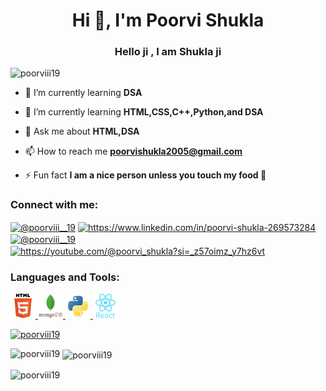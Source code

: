 <h1 align="center">Hi 👋, I'm Poorvi Shukla</h1>
<h3 align="center">Hello ji , I am Shukla ji</h3>

<p align="left"> <img src="https://komarev.com/ghpvc/?username=poorviii19&label=Profile%20views&color=0e75b6&style=flat" alt="poorviii19" /> </p>



- 🔭 I’m currently learning **DSA**

- 🌱 I’m currently learning **HTML,CSS,C++,Python,and DSA**

- 💬 Ask me about **HTML,DSA**

- 📫 How to reach me **poorvishukla2005@gmail.com**

- ⚡ Fun fact **I am a nice person unless you touch my food 🍕**

<h3 align="left">Connect with me:</h3>
<p align="left">
<a href="https://twitter.com/@poorviii__19" target="blank"><img align="center" src="https://raw.githubusercontent.com/rahuldkjain/github-profile-readme-generator/master/src/images/icons/Social/twitter.svg" alt="@poorviii__19" height="30" width="40" /></a>
<a href="https://linkedin.com/in/https://www.linkedin.com/in/poorvi-shukla-269573284" target="blank"><img align="center" src="https://raw.githubusercontent.com/rahuldkjain/github-profile-readme-generator/master/src/images/icons/Social/linked-in-alt.svg" alt="https://www.linkedin.com/in/poorvi-shukla-269573284" height="30" width="40" /></a>
<a href="https://instagram.com/@poorviii__19" target="blank"><img align="center" src="https://raw.githubusercontent.com/rahuldkjain/github-profile-readme-generator/master/src/images/icons/Social/instagram.svg" alt="@poorviii__19" height="30" width="40" /></a>
<a href="https://www.youtube.com/c/https://youtube.com/@poorvi_shukla?si=_z57oimz_y7hz6vt" target="blank"><img align="center" src="https://raw.githubusercontent.com/rahuldkjain/github-profile-readme-generator/master/src/images/icons/Social/youtube.svg" alt="https://youtube.com/@poorvi_shukla?si=_z57oimz_y7hz6vt" height="30" width="40" /></a>
</p>

<h3 align="left">Languages and Tools:</h3>
<p align="left"> <a href="https://www.w3.org/html/" target="_blank" rel="noreferrer"> <img src="https://raw.githubusercontent.com/devicons/devicon/master/icons/html5/html5-original-wordmark.svg" alt="html5" width="40" height="40"/> </a> <a href="https://www.mongodb.com/" target="_blank" rel="noreferrer"> <img src="https://raw.githubusercontent.com/devicons/devicon/master/icons/mongodb/mongodb-original-wordmark.svg" alt="mongodb" width="40" height="40"/> </a> <a href="https://www.python.org" target="_blank" rel="noreferrer"> <img src="https://raw.githubusercontent.com/devicons/devicon/master/icons/python/python-original.svg" alt="python" width="40" height="40"/> </a> <a href="https://reactjs.org/" target="_blank" rel="noreferrer"> <img src="https://raw.githubusercontent.com/devicons/devicon/master/icons/react/react-original-wordmark.svg" alt="react" width="40" height="40"/> </a> </p>
<p align="left"> <a href="https://github.com/ryo-ma/github-profile-trophy"><img src="https://github-profile-trophy.vercel.app/?username=poorviii19" alt="poorviii19" /></a> </p>
<p><img align="left" src="https://github-readme-stats.vercel.app/api/top-langs?username=poorviii19&show_icons=true&locale=en&layout=compact" alt="poorviii19" /></p>

<p>&nbsp;<img align="center" src="https://github-readme-stats.vercel.app/api?username=poorviii19&show_icons=true&locale=en" alt="poorviii19" /></p>

<p><img align="center" src="https://github-readme-streak-stats.herokuapp.com/?user=poorviii19&" alt="poorviii19" /></p>
